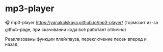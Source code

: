 # mp3-player
🎧 mp3-player https://yanakalskaya.github.io/mp3-player/  (тормозит из-за github-page, при скачивании кода всё работает отлично)

Реаилизованы функции плей/пауза, переключение песен вперед и назад.
